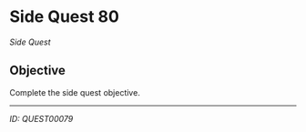 # Side Quest 80

*Side Quest*

## Objective
Complete the side quest objective.

---
*ID: QUEST00079*